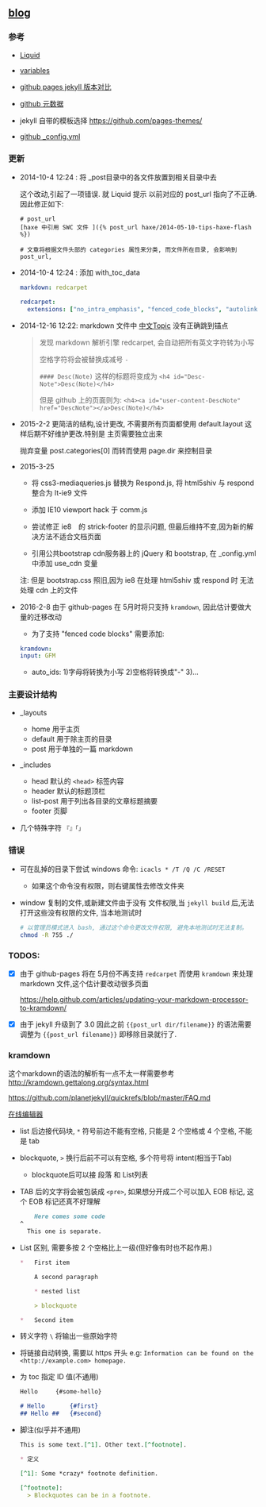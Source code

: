 [blog](http://r32.github.io)
----

### 参考

* [Liquid](https://github.com/Shopify/liquid/wiki/Liquid-for-Designers)

* [variables](https://jekyllrb.com/docs/variables/)

* [github pages jekyll 版本对比](https://pages.github.com/versions/)

* [github 元数据](https://help.github.com/articles/repository-metadata-on-github-pages/)

* jekyll 自带的模板选择 <https://github.com/pages-themes/>

* [github _config.yml](https://help.github.com/en/articles/configuring-jekyll)

### 更新

* 2014-10-4 12:24 : 将 _post目录中的各文件放置到相关目录中去

  这个改动,引起了一项错误. 就 Liquid 提示 以前对应的 post_url 指向了不正确. 因此修正如下:

  ```
  # post_url
  [haxe 中引用 SWC 文件 ]({% post_url haxe/2014-05-10-tips-haxe-flash %})

  # 文章将根据文件头部的 categories 属性来分类, 而文件所在目录, 会影响到 post_url,
  ```

* 2014-10-4 12:24 : 添加 with_toc_data

  ```yml
  markdown: redcarpet

  redcarpet:
    extensions: ["no_intra_emphasis", "fenced_code_blocks", "autolink", "tables", "with_toc_data"]
  ```

* 2014-12-16 12:22: markdown 文件中 [中文Topic](#中文topic) 没有正确跳到锚点

  > 发现 markdown 解析引擎 redcarpet, 会自动把所有英文字符转为小写
  >
  > 空格字符将会被替换成减号 `-`
  >
  > `#### Desc(Note)` 这样的标题将变成为 `<h4 id="Desc-Note">Desc(Note)</h4>`
  >
  > 但是 github 上的页面则为: `<h4><a id="user-content-DescNote" href="DescNote"></a>Desc(Note)</h4>`

* 2015-2-2 更简洁的结构,设计更改, 不需要所有页面都使用 default.layout 这样后期不好维护更改.特别是 主页需要独立出来

  抛弃变量 post.categories[0] 而转而使用 page.dir 来控制目录


* 2015-3-25

  - 将 css3-mediaqueries.js 替换为 Respond.js, 将 html5shiv 与 respond 整合为 lt-ie9 文件

  - 添加  IE10 viewport hack 于 comm.js

  - 尝试修正 ie8　的 strick-footer 的显示问题, 但最后维持不变,因为新的解决方法不适合文档页面

  - 引用公共bootstrap cdn服务器上的 jQuery 和 bootstrap, 在 _config.yml 中添加 use_cdn 变量

  注: 但是 bootstrap.css 照旧,因为 ie8 在处理 html5shiv 或 respond 时 无法处理 cdn 上的文件

* 2016-2-8 由于 github-pages 在 5月时将只支持 `kramdown`, 因此估计要做大量的迁移改动

  - 为了支持 "fenced code blocks" 需要添加:

  ```yml
  kramdown:
  input: GFM
  ```
  - auto_ids: 1)字母将转换为小写 2)空格将转换成"-" 3)...


### 主要设计结构

* _layouts
  - home 用于主页
  - default 用于除主页的目录
  - post 用于单独的一篇 markdown

* _includes
  - head 默认的 `<head>` 标签内容
  - header 默认的标题顶栏
  - list-post 用于列出各目录的文章标题摘要
  - footer 页脚

* 几个特殊字符 `『』「」`

### 错误

* 可在乱掉的目录下尝试 windows 命令: `icacls * /T /Q /C /RESET`

  - 如果这个命令没有权限，则右键属性去修改文件夹

* window 复制的文件,或新建文件由于没有 文件权限,当 `jekyll build` 后,无法打开这些没有权限的文件, 当本地测试时

  ```bash
  # 以管理员模式进入 bash, 通过这个命令更改文件权限, 避免本地测试时无法复制。
  chmod -R 755 ./
  ```

### TODOS:

- [x] 由于 github-pages 将在 5月份不再支持 `redcarpet` 而使用 `kramdown` 来处理 markdown 文件,这个估计要改动很多页面

  <https://help.github.com/articles/updating-your-markdown-processor-to-kramdown/>

- [x] 由于 jekyll 升级到了 3.0 因此之前 `{{post_url dir/filename}}` 的语法需要调整为 `{{post_url filename}}` 即移除目录就行了.

### kramdown

这个markdown的语法的解析有一点不太一样需要参考 <http://kramdown.gettalong.org/syntax.html>

<https://github.com/planetjekyll/quickrefs/blob/master/FAQ.md>

[在线编辑器](http://kramdown.herokuapp.com/)

* list 后边接代码块, `*` 符号前边不能有空格, 只能是 2 个空格或 4 个空格, 不能是 tab

* blockquote, `>` 换行后前不可以有空格, 多个符号将 intent(相当于Tab)
  - blockquote后可以接 段落 和 List列表

* TAB 后的文字将会被包装成 `<pre>`, 如果想分开成二个可以加入 EOB 标记, 这个 EOB 标记还真不好理解

  ```markdown
      Here comes some code
  ^
    This one is separate.
  ```


* List 区别, 需要多按 2 个空格比上一级(但好像有时也不起作用.)

  ```markdown
  *   First item

      A second paragraph

      * nested list

      > blockquote

  *   Second item
  ```

* 转义字符 `\` 将输出一些原始字符

* 将链接自动转换, 需要以 https 开头 e.g: `Information can be found on the <http://example.com> homepage.`

* 为 toc 指定 ID 值(不通用)

  ```markdown
  Hello		{#some-hello}

  # Hello		{#first}
  ## Hello ##	{#second}
  ```

* 脚注(似乎并不通用)

  ```markdown
  This is some text.[^1]. Other text.[^footnote].

  * 定义

  [^1]: Some *crazy* footnote definition.

  [^footnote]:
    > Blockquotes can be in a footnote.
  ```
